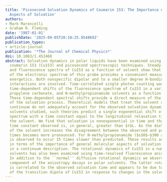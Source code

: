 ```yaml
---
title: 'Picosecond Solvation Dynamics of Coumarin 153: The Importance of Molecular
  Aspects of Solvation'
authors:
- Mark Maroncelli
- Graham R. Fleming
date: '1987-01-01'
publishDate: '2025-09-05T20:10:25.954869Z'
publication_types:
- article-journal
publication: '*The Journal of Chemical Physics*'
doi: 10.1063/1.452460
abstract: Solvation dynamics in polar liquids have been examined using the probe molecule
  coumarin 153 (Cu153) and picosecond spectroscopic techniques. Steady-state absorption
  and fluorescence spectra of Cu153 as a function of solvent show that the frequency
  of the electronic spectrum of this probe provides a convenient measure of solvation
  energetics. Both nonspecific dipolar and to a smaller degree H-bonding solute--solvent
  interactions are involved. Time-correlated single photon counting was used to observe
  time-dependent shifts of the fluorescence spectrum of Cu153 in a variety of alcohols,
  propylene carbonate, and N-methylpropionamide solvents as a function of temperature.
  These time-dependent spectral shifts provide a direct measure of the time dependence
  of the solvation process. Theoretical models that treat the solvent as a dielectric
  continuum do not adequately account for the observed solvation dynamics. In the
  solvents studied, such theories predict a single exponential shift of the fluorescence
  spectrum with a time constant equal to the longitudinal relaxation time ($τ$L) of
  the solvent. We find that solvation is nonexponential in time and that the average
  time constant observed is, in general, greater than $τ$L. As the dielectric constant
  of the solvent increases the disagreement between the observed and predicted solvation
  times becomes more pronounced. For N-methylpropionamide ($ε$0$∼$300 at 245 K) solvation
  is observed to occur 15 times slower than predicted. These results are discussed
  in terms of the importance of general molecular aspects of solvation not included
  in a continuum description. The rotational dynamics of Cu153 in a number of polar
  solvents has also been examined using time-resolved fluorescence anisotropy measurements.
  In addition to the ``normal'' diffusive rotational dynamics we observe a much faster
  component of the anisotropy decays in polar solvents. The latter rotational component
  is correlated to the observed solvation time and appears to be due to rapid rotation
  of the transition dipole of Cu153 in response to changes in the solvent environment.
---
```

